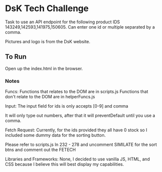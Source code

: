 # DsK Tech Challenge

Task to use an API endpoint for the following product IDS 143249,142593,141975,150605. Can enter one id or multiple separated by a comma.

Pictures and logo is from the DsK website.

## To Run

Open up the index.html in the browser.

### Notes

Funcs:
Functions that relates to the DOM are in scripts.js
Functions that don't relate to the DOM are in helperFuncs.js

Input:
The input field for ids is only accepts [0-9] and comma

It will only type out numbers, after that it will preventDefault until you use a comma.

Fetch Request:
Currently, for the ids provided they all have 0 stock so I included some dummy data for the sorting button.

Please refer to scripts.js ln 232 - 278 and uncomment SIMILATE for the sort btns and comment out the FETECH

Libraries and Frameworks:
None, I decided to use vanilla JS, HTML, and CSS because I believe this will best display my capabilities.